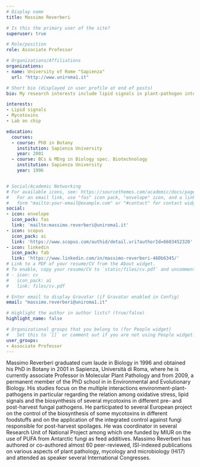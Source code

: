 ```yaml
---
# Display name
title: Massimo Reverberi

# Is this the primary user of the site?
superuser: true

# Role/position
role: Associate Professor

# Organizations/Affiliations
organizations:
- name: University of Rome "Sapienza" 
  url: "http://www.uniroma1.it"

# Short bio (displayed in user profile at end of posts)
bio: My research interests include lipid signals in plant-pathogen interaction and mycotoxins.

interests:
- Lipid signals
- Mycotoxins
- Lab on chip

education:
  courses:
  - course: PhD in Botany
    institution: Sapienza University
    year: 2001
  - course: BCs & MEng in Biology spec. Biotechnology
    institution: Sapienza University
    year: 1996


# Social/Academic Networking
# For available icons, see: https://sourcethemes.com/academic/docs/page-builder/#icons
#   For an email link, use "fas" icon pack, "envelope" icon, and a link in the
#   form "mailto:your-email@example.com" or "#contact" for contact widget.
social:
- icon: envelope
  icon_pack: fas
  link: 'mailto:massimo.reverberi@uniroma1.it'
- icon: scopus
  icon_pack: ai
  link: 'https://www.scopus.com/authid/detail.uri?authorId=6603452320'
- icon: linkedin
  icon_pack: fab
  link: 'https://www.linkedin.com/in/massimo-reverberi-460b6345/'
# Link to a PDF of your resume/CV from the About widget.
# To enable, copy your resume/CV to `static/files/cv.pdf` and uncomment the lines below.
# - icon: cv
#   icon_pack: ai
#   link: files/cv.pdf

# Enter email to display Gravatar (if Gravatar enabled in Config)
email: "massimo.reverberi@uniroma1.it"

# Highlight the author in author lists? (true/false)
highlight_name: false

# Organizational groups that you belong to (for People widget)
#   Set this to `[]` or comment out if you are not using People widget.
user_groups:
- Associate Professor
---
```

<link rel="stylesheet" href="https://cdn.jsdelivr.net/gh/jpswalsh/academicons@1/css/academicons.min.css">

Massimo Reverberi graduated cum laude in Biology in 1996 and obtained his PhD in Botany in 2001 in Sapienza, Università di Roma, 
where he is currently associate Professor in Molecular Plant Pathology and from 2009, a permanent member of the PhD school in in Environmental 
and Evolutionary Biology. His studies focus on the multiple interactions environment-plant-pathogens in particular 
regarding the relation among oxidative stress, lipid signals and the biosynthesis of several mycotoxins in different 
pre- and post-harvest fungal pathogens. He participated to several European project on the control of the 
biosynthesis of some mycotoxins in different foodstuffs and on the application of the integrated control against fungi 
responsible for post-harvest spoilages. He was coordinator in several Research Unit of National Project among which one funded 
by MIUR on the use of PUFA from Antarctic fungi as feed additives. Massimo Reverberi has authored or co-authored almost 60 
peer-reviewed, ISI-indexed publications on various aspects of plant pathology, mycology and microbiology (Hi17) and attended 
as speaker several International Congresses.
